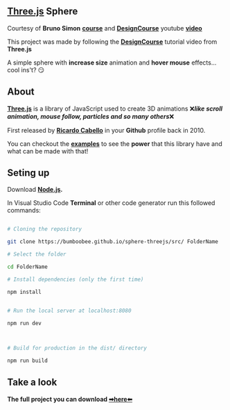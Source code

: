 ## [Three.js](https://threejs.org/) Sphere

Courtesy of **Bruno Simon** **[course](https://threejs-journey.xyz/)** and **[DesignCourse](https://www.youtube.com/channel/UCVyRiMvfUNMA1UPlDPzG5Ow)** youtube **[video](https://www.youtube.com/watch?v=pUgWfqWZWmM)**

This project was made by following the **[DesignCourse](https://www.youtube.com/channel/UCVyRiMvfUNMA1UPlDPzG5Ow)** tutorial video from **Three.js**

A simple sphere with **increase size** animation and **hover mouse** effects... cool ins't? 😏

## About

**[Three.js](https://threejs.org/)** is a library of JavaScript used to create 3D animations ❌***like scroll animation, mouse follow, particles and so many others***❌

First released by **[Ricardo Cabello](https://github.com/mrdoob/)** in your **Github** profile back in 2010.

You can checkout the **[examples](https://threejs.org/examples/#webgl_animation_keyframes)** to see the **power** that this library have and what can be made with that!

## Seting up

Download **[Node.js](https://nodejs.org/en/download/).**

In Visual Studio Code **Terminal** or other code generator run this followed commands:

``` bash

# Cloning the repository

git clone https://bumboobee.github.io/sphere-threejs/src/ FolderName

# Select the folder 

cd FolderName

# Install dependencies (only the first time)

npm install


# Run the local server at localhost:8080

npm run dev

​

# Build for production in the dist/ directory

npm run build

```

## Take a look

 **The full project you can download [➡here⬅](https://bumboobee.github.io/sphere-threejs/src/)**

 

